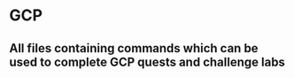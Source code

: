 # GCP

## All files containing commands which can be used to complete GCP quests and challenge labs
